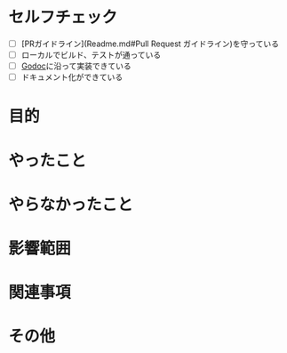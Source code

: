 # セルフチェック

- [ ] [PRガイドライン](Readme.md#Pull Request ガイドライン)を守っている
- [ ] ローカルでビルド、テストが通っている
- [ ] [Godoc](https://pkg.go.dev/golang.org/x/tools/cmd/godoc)に沿って実装できている
- [ ] ドキュメント化ができている

# 目的

# やったこと

# やらなかったこと

# 影響範囲

# 関連事項

# その他
